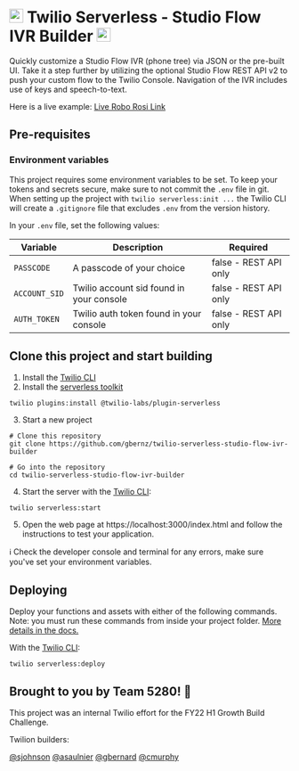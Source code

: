 
# <img src="https://cdn.iconscout.com/icon/free/png-256/twilio-282195.png" alt="Twilio" width="25"/> Twilio Serverless - Studio Flow IVR Builder <img src="https://cdn.iconscout.com/icon/free/png-256/twilio-282195.png" alt="Twilio" width="25"/> 

Quickly customize a Studio Flow IVR (phone tree) via JSON or the pre-built UI. Take it a step further by utilizing the optional Studio Flow REST API v2 to push your custom flow to the Twilio Console. Navigation of the IVR includes use of keys and speech-to-text.

Here is a live example: [Live Robo Rosi Link](https://roborosi-2112.twil.io/index.html)

## Pre-requisites

### Environment variables

This project requires some environment variables to be set. To keep your tokens and secrets secure, make sure to not commit the `.env` file in git. When setting up the project with `twilio serverless:init ...` the Twilio CLI will create a `.gitignore` file that excludes `.env` from the version history.

In your `.env` file, set the following values:

| Variable      | Description                              | Required |
| ------------- | ---------------------------------------- | -------- |
| `PASSCODE`    | A passcode of your choice                | false - REST API only     |
| `ACCOUNT_SID` | Twilio account sid found in your console | false - REST API only     |
| `AUTH_TOKEN`  | Twilio auth token found in your console  | false - REST API only     |

## Clone this project and start building

1. Install the [Twilio CLI](https://www.twilio.com/docs/twilio-cli/quickstart#install-twilio-cli)
2. Install the [serverless toolkit](https://www.twilio.com/docs/labs/serverless-toolkit/getting-started)

```shell
twilio plugins:install @twilio-labs/plugin-serverless
```

3. Start a new project

```
# Clone this repository
git clone https://github.com/gbernz/twilio-serverless-studio-flow-ivr-builder
```
```
# Go into the repository
cd twilio-serverless-studio-flow-ivr-builder
```

4. Start the server with the [Twilio CLI](https://www.twilio.com/docs/twilio-cli/quickstart):

```
twilio serverless:start
```

5. Open the web page at https://localhost:3000/index.html and follow the instructions to test your application.

ℹ️ Check the developer console and terminal for any errors, make sure you've set your environment variables.

## Deploying

Deploy your functions and assets with either of the following commands. Note: you must run these commands from inside your project folder. [More details in the docs.](https://www.twilio.com/docs/labs/serverless-toolkit)

With the [Twilio CLI](https://www.twilio.com/docs/twilio-cli/quickstart):

```
twilio serverless:deploy
```

## Brought to you by Team 5280! 👋

This project was an internal Twilio effort for the FY22 H1 Growth Build Challenge.

Twilion builders:

[@sjohnson](https://www.linkedin.com/in/sarahevelynn/) [@asaulnier](https://www.linkedin.com/in/adamsaulnier/) [@gbernard](https://www.linkedin.com/in/gradybernard/) [@cmurphy](https://www.linkedin.com/in/caitlinadian/)
